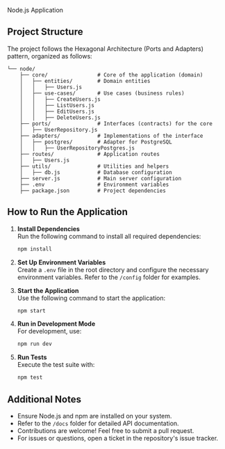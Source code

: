 Node.js Application

## Project Structure

The project follows the Hexagonal Architecture (Ports and Adapters) pattern, organized as follows:

```
└── node/
    ├── core/                # Core of the application (domain)
    │   ├── entities/        # Domain entities
    │   │   ├── Users.js
    │   ├── use-cases/       # Use cases (business rules)
    │   │   ├── CreateUsers.js
    │   │   ├── ListUsers.js
    │   │   ├── EditUsers.js
    │   │   ├── DeleteUsers.js
    ├── ports/               # Interfaces (contracts) for the core
    │   ├── UserRepository.js
    ├── adapters/            # Implementations of the interface
    │   ├── postgres/        # Adapter for PostgreSQL
    │   │   ├── UserRepositoryPostgres.js
    ├── routes/              # Application routes
    │   ├── Users.js
    ├── utils/               # Utilities and helpers
    │   ├── db.js            # Database configuration
    ├── server.js            # Main server configuration
    ├── .env                 # Environment variables
    ├── package.json         # Project dependencies
```

## How to Run the Application

1. **Install Dependencies**  
   Run the following command to install all required dependencies:
   ```bash
   npm install
   ```

2. **Set Up Environment Variables**  
   Create a `.env` file in the root directory and configure the necessary environment variables. Refer to the `/config` folder for examples.

3. **Start the Application**  
   Use the following command to start the application:
   ```bash
   npm start
   ```

4. **Run in Development Mode**  
   For development, use:
   ```bash
   npm run dev
   ```

5. **Run Tests**  
   Execute the test suite with:
   ```bash
   npm test
   ```

## Additional Notes

- Ensure Node.js and npm are installed on your system.
- Refer to the `/docs` folder for detailed API documentation.
- Contributions are welcome! Feel free to submit a pull request.
- For issues or questions, open a ticket in the repository's issue tracker.

